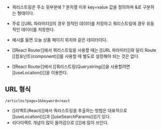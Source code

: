 - 쿼리스트링은 주소 뒷부분에 ? 문자열 이후 key=value 값을 정의하며 &로 구분하는 형태이다.

- 주로 [[URL 파라미터]]의 경우 정적인 데이터를 저장하고 쿼리스트링에 경우 유동적인 데이터를 저장한다.
- 예시를 들면 오늘 상품 페이지 위치와 같은 데이터이다.

- [[React Router]]에서 쿼리스트링을 사용할 때는 [[URL 파라미터]]와 달리 Route [[컴포넌트(component)]]를 사용할 때 별도로 설정해야 되는 것은 없다.
- [[React Router]]에서 [[쿼리스트링(Querystring)]]을 사용할려면 [[useLocation()]]을 이용한다.

## URL 형식

```
/articles?page=1&keyword=react
```

- [[리액트(React)]]에서 쿼리스트링을 추출하는 방법은 대표적으로 [[useLocation()]]과 [[useSearchParams()]]기 있다.
- 리다이렉트 개념이 많이 들어감으로 [[<Navigate>]]에 많이 쓰인다.